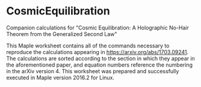 # CosmicEquilibration
Companion calculations for "Cosmic Equilibration: A Holographic No-Hair Theorem from the Generalized Second Law"

This Maple worksheet contains all of the commands necessary to reproduce the calculations appearing in https://arxiv.org/abs/1703.09241. The calculations are sorted according to the section in which they appear in the aforementioned paper, and equation numbers reference the numbering in the arXiv version 4. This worksheet was prepared and successfully executed in Maple version 2016.2 for Linux.
